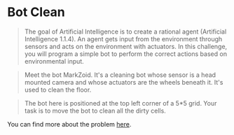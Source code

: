 # Bot Clean

> The goal of Artificial Intelligence is to create a rational agent (Artificial Intelligence 1.1.4). An agent gets input from the environment through sensors and acts on the environment with actuators. In this challenge, you will program a simple bot to perform the correct actions based on environmental input.

> Meet the bot MarkZoid. It's a cleaning bot whose sensor is a head mounted camera and whose actuators are the wheels beneath it. It's used to clean the floor.

> The bot here is positioned at the top left corner of a 5*5 grid. Your task is to move the bot to clean all the dirty cells.

You can find more about the problem [here](https://www.hackerrank.com/challenges/botclean).